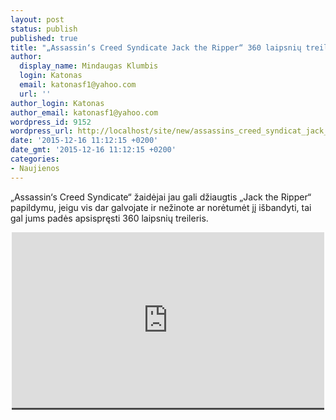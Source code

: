 ```yaml
---
layout: post
status: publish
published: true
title: "„Assassin‘s Creed Syndicate Jack the Ripper“ 360 laipsnių treileris"
author:
  display_name: Mindaugas Klumbis
  login: Katonas
  email: katonasf1@yahoo.com
  url: ''
author_login: Katonas
author_email: katonasf1@yahoo.com
wordpress_id: 9152
wordpress_url: http://localhost/site/new/assassins_creed_syndicat_jack_the_ripper_360_laipsniu_treileris/
date: '2015-12-16 11:12:15 +0200'
date_gmt: '2015-12-16 11:12:15 +0200'
categories:
- Naujienos
---
```

<p>
	&bdquo;Assassin&lsquo;s Creed Syndicate&ldquo; žaidėjai jau gali džiaugtis &bdquo;Jack the Ripper&ldquo; papildymu, jeigu vis dar galvojate ir nežinote ar norėtumėt jį i&scaron;bandyti, tai gal jums padės apsispręsti 360 laipsnių treileris.&nbsp;</p>
<p style="text-align: center;">
	<span style="color: rgb(187, 187, 187); font-family: Roboto, Arial, Helvetica, sans-serif; font-size: 11px; line-height: 25px; white-space: nowrap; background-color: rgba(28, 28, 28, 0.8);"><iframe allowfullscreen="" frameborder="0" height="281" src="https://www.youtube.com/embed/a69EoIiYqoE" width="500"></iframe></span></p>
